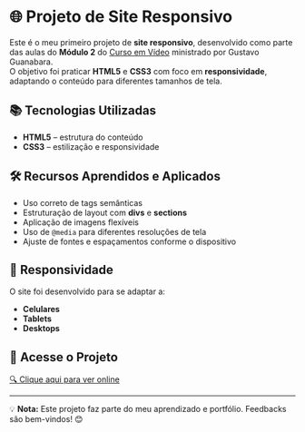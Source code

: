 # 🌐 Projeto de Site Responsivo

Este é o meu primeiro projeto de **site responsivo**, desenvolvido como parte das aulas do **Módulo 2** do [Curso em Vídeo](https://www.cursoemvideo.com/) ministrado por Gustavo Guanabara.  
O objetivo foi praticar **HTML5** e **CSS3** com foco em **responsividade**, adaptando o conteúdo para diferentes tamanhos de tela.

## 📚 Tecnologias Utilizadas

- **HTML5** – estrutura do conteúdo
- **CSS3** – estilização e responsividade

## 🛠️ Recursos Aprendidos e Aplicados

- Uso correto de tags semânticas
- Estruturação de layout com **divs** e **sections**
- Aplicação de imagens flexíveis
- Uso de `@media` para diferentes resoluções de tela
- Ajuste de fontes e espaçamentos conforme o dispositivo

## 📱 Responsividade

O site foi desenvolvido para se adaptar a:

- **Celulares**
- **Tablets**
- **Desktops**

## 🔗 Acesse o Projeto

[🔍 Clique aqui para ver online](https://brrn91.github.io/site-responsivo-cursoemvideo/)

---

💡 **Nota:** Este projeto faz parte do meu aprendizado e portfólio. Feedbacks são bem-vindos! 😊
